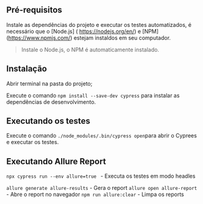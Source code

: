 ## Pré-requisitos

Instale as dependências do projeto e executar os testes automatizados, é necessário que o [Node.js] ( https://nodejs.org/en/) e [NPM] (https://www.npmjs.com/) estejam instaldos em seu computador.

> Instale o Node.js, o NPM é automaticamente instalado.

## Instalação 

Abrir terminal na pasta do projeto;

Execute o comando  `npm install --save-dev cypress` para instalar as dependências de desenvolvimento.

## Executando os testes

Execute o comando `./node_modules/.bin/cypress open`para abrir o Cyprees e executar os testes.

## Executando Allure Report

`npx cypress run --env allure=true ` - Executa os testes em modo headles

 `allure generate allure-results` - Gera o report
`allure open allure-report` - Abre o report no navegador
 `npm run allure:clear` - Limpa os reports

